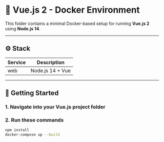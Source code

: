 # 🐳 Vue.js 2 - Docker Environment

This folder contains a minimal Docker-based setup for running **Vue.js 2** using **Node.js 14**.

---

## ⚙️ Stack

| Service | Description      |
|---------|------------------|
| web     | Node.js 14 + Vue |

---

## 🚀 Getting Started

### 1. Navigate into your Vue.js project folder

### 2. Run these commands

```bash
npm install
docker-compose up --build
